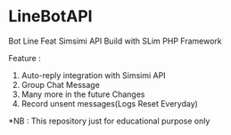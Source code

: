 # LineBotAPI
Bot Line Feat Simsimi API Build with SLim PHP Framework

Feature :
1) Auto-reply integration with Simsimi API
2) Group Chat Message
3) Many more in the future Changes
4) Record unsent messages(Logs Reset Everyday)

*NB : This repository just for educational purpose only
